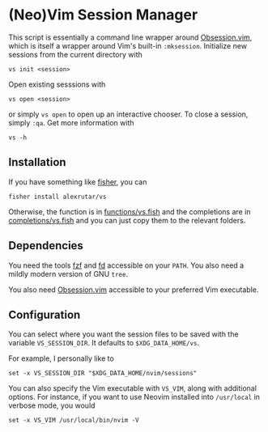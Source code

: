 # (Neo)Vim Session Manager
This script is essentially a command line wrapper around [Obsession.vim](https://github.com/tpope/vim-obsession), which is itself a wrapper around Vim's built-in `:mksession`.
Initialize new sessions from the current directory with
```
vs init <session>
```
Open existing sesssions with
```
vs open <session>
```
or simply `vs open` to open up an interactive chooser.
To close a session, simply `:qa`.
Get more information with
```
vs -h
```

## Installation
If you have something like [fisher](https://github.com/jorgebucaran/fisher), you can
```
fisher install alexrutar/vs
```
Otherwise, the function is in [functions/vs.fish](functions/vs.fish) and the completions are in [completions/vs.fish](completions/vs.fish) and you can just copy them to the relevant folders.

## Dependencies
You need the tools [fzf](https://github.com/junegunn/fzf) and [fd](https://github.com/sharkdp/fd) accessible on your `PATH`.
You also need a mildly modern version of GNU `tree`.

You also need [Obsession.vim](https://github.com/tpope/vim-obsession) accessible to your preferred Vim executable.

## Configuration
You can select where you want the session files to be saved with the variable `VS_SESSION_DIR`.
It defaults to `$XDG_DATA_HOME/vs`.

For example, I personally like to
```
set -x VS_SESSION_DIR "$XDG_DATA_HOME/nvim/sessions"
```
You can also specify the Vim executable with `VS_VIM`, along with additional options.
For instance, if you want to use Neovim installed into `/usr/local` in verbose mode, you would
```
set -x VS_VIM /usr/local/bin/nvim -V
```
